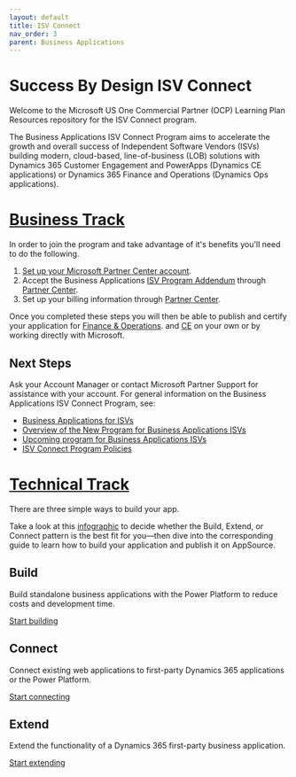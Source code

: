 ```yaml
---
layout: default
title: ISV Connect
nav_order: 3
parent: Business Applications
---
```


# Success By Design ISV Connect

Welcome to the Microsoft US One Commercial Partner (OCP) Learning Plan Resources repository for the ISV Connect program. 

The Business Applications ISV Connect Program aims to accelerate the growth and overall success of Independent Software Vendors (ISVs) building modern, cloud-based, line-of-business (LOB) solutions with Dynamics 365 Customer Engagement and PowerApps (Dynamics CE applications) or Dynamics 365 Finance and Operations (Dynamics Ops applications).

# [Business Track](https://docs.microsoft.com/en-us/azure/marketplace/business-applications-isv-program#set-up-your-microsoft-partner-center-account)

In order to join the program and take advantage of it's benefits you'll need to do the following.

1. [Set up your Microsoft Partner Center account](https://docs.microsoft.com/en-us/azure/marketplace/partner-center-portal/create-account).
1. Accept the Business Applications [ISV Program Addendum](https://aka.ms/bizappsisvaddendum) through [Partner Center](https://partner.microsoft.com/dashboard).
1. Set up your billing information through [Partner Center](https://partner.microsoft.com/dashboard).

Once you completed these steps you will then be able to publish and certify your application for [Finance & Operations](https://docs.microsoft.com/en-us/dynamics365/fin-ops-core/dev-itpro/lcs-solutions/lcs-solutions-app-source).
and [CE](https://docs.microsoft.com/en-us/powerapps/developer/data-platform/publish-app-appsource) on your own or by working directly with Microsoft.

## Next Steps

Ask your Account Manager or contact Microsoft Partner Support for assistance with your account. For general information on the Business Applications ISV Connect Program, see:

- [Business Applications for ISVs](https://partner.microsoft.com/solutions/business-applications/isv-overview)
- [Overview of the New Program for Business Applications ISVs](https://aka.ms/BizAppsISVProgram)
- [Upcoming program for Business Applications ISVs](https://cloudblogs.microsoft.com/dynamics365/bdm/2019/04/17/upcoming-program-for-business-applications-isvs/)
- [ISV Connect Program Policies](https://aka.ms/bizappsisvpolicies)


# [Technical Track](https://partner.microsoft.com/en-us/solutions/business-applications/isv-build)

There are three simple ways to build your app.

Take a look at this [infographic](https://assetsprod.microsoft.com/en-us/dyn365-isv-infographic.pdf) to decide whether the Build, Extend, or Connect pattern is the best fit for you—then dive into the corresponding guide to learn how to build your application and publish it on AppSource.

## Build
Build standalone business applications with the Power Platform to reduce costs and development time.

[Start building](https://assetsprod.microsoft.com/en-us/isv-getting-started-guide.pdf)

## Connect
Connect existing web applications to first-party Dynamics 365 applications or the Power Platform.

[Start connecting](https://assetsprod.microsoft.com/en-us/isv-getting-started-connect.pdf)

## Extend
Extend the functionality of a Dynamics 365 first-party business application.

[Start extending](https://assetsprod.microsoft.com/en-us/isv-getting-started-extend.pdf)